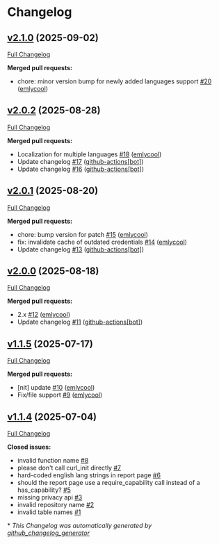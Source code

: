 # Changelog

## [v2.1.0](https://github.com/cursiveinc/moodle-plagiarism_origai/tree/v2.1.0) (2025-09-02)

[Full Changelog](https://github.com/cursiveinc/moodle-plagiarism_origai/compare/v2.0.2...v2.1.0)

**Merged pull requests:**

- chore: minor version bump for newly added languages support [\#20](https://github.com/cursiveinc/moodle-plagiarism_origai/pull/20) ([emlycool](https://github.com/emlycool))

## [v2.0.2](https://github.com/cursiveinc/moodle-plagiarism_origai/tree/v2.0.2) (2025-08-28)

[Full Changelog](https://github.com/cursiveinc/moodle-plagiarism_origai/compare/v2.0.1...v2.0.2)

**Merged pull requests:**

- Localization for multiple languages [\#18](https://github.com/cursiveinc/moodle-plagiarism_origai/pull/18) ([emlycool](https://github.com/emlycool))
- Update changelog [\#17](https://github.com/cursiveinc/moodle-plagiarism_origai/pull/17) ([github-actions[bot]](https://github.com/apps/github-actions))
- Update changelog [\#16](https://github.com/cursiveinc/moodle-plagiarism_origai/pull/16) ([github-actions[bot]](https://github.com/apps/github-actions))

## [v2.0.1](https://github.com/cursiveinc/moodle-plagiarism_origai/tree/v2.0.1) (2025-08-20)

[Full Changelog](https://github.com/cursiveinc/moodle-plagiarism_origai/compare/v2.0.0...v2.0.1)

**Merged pull requests:**

- chore: bump version for patch [\#15](https://github.com/cursiveinc/moodle-plagiarism_origai/pull/15) ([emlycool](https://github.com/emlycool))
- fix: invalidate cache of outdated credentials [\#14](https://github.com/cursiveinc/moodle-plagiarism_origai/pull/14) ([emlycool](https://github.com/emlycool))
- Update changelog [\#13](https://github.com/cursiveinc/moodle-plagiarism_origai/pull/13) ([github-actions[bot]](https://github.com/apps/github-actions))

## [v2.0.0](https://github.com/cursiveinc/moodle-plagiarism_origai/tree/v2.0.0) (2025-08-18)

[Full Changelog](https://github.com/cursiveinc/moodle-plagiarism_origai/compare/v1.1.5...v2.0.0)

**Merged pull requests:**

- 2.x [\#12](https://github.com/cursiveinc/moodle-plagiarism_origai/pull/12) ([emlycool](https://github.com/emlycool))
- Update changelog [\#11](https://github.com/cursiveinc/moodle-plagiarism_origai/pull/11) ([github-actions[bot]](https://github.com/apps/github-actions))

## [v1.1.5](https://github.com/cursiveinc/moodle-plagiarism_origai/tree/v1.1.5) (2025-07-17)

[Full Changelog](https://github.com/cursiveinc/moodle-plagiarism_origai/compare/v1.1.4...v1.1.5)

**Merged pull requests:**

- \[nit\] update [\#10](https://github.com/cursiveinc/moodle-plagiarism_origai/pull/10) ([emlycool](https://github.com/emlycool))
- Fix/file support [\#9](https://github.com/cursiveinc/moodle-plagiarism_origai/pull/9) ([emlycool](https://github.com/emlycool))

## [v1.1.4](https://github.com/cursiveinc/moodle-plagiarism_origai/tree/v1.1.4) (2025-07-04)

[Full Changelog](https://github.com/cursiveinc/moodle-plagiarism_origai/compare/a4a9b6932314dd21fec74f0824e40297bdad3d00...v1.1.4)

**Closed issues:**

- invalid function name [\#8](https://github.com/cursiveinc/moodle-plagiarism_origai/issues/8)
- please don't call curl\_init directly  [\#7](https://github.com/cursiveinc/moodle-plagiarism_origai/issues/7)
- hard-coded english lang strings in report page [\#6](https://github.com/cursiveinc/moodle-plagiarism_origai/issues/6)
- should the report page use a require\_capability call instead of a has\_capability? [\#5](https://github.com/cursiveinc/moodle-plagiarism_origai/issues/5)
- missing privacy api [\#3](https://github.com/cursiveinc/moodle-plagiarism_origai/issues/3)
- invalid repository name [\#2](https://github.com/cursiveinc/moodle-plagiarism_origai/issues/2)
- invalid table names [\#1](https://github.com/cursiveinc/moodle-plagiarism_origai/issues/1)



\* *This Changelog was automatically generated by [github_changelog_generator](https://github.com/github-changelog-generator/github-changelog-generator)*
